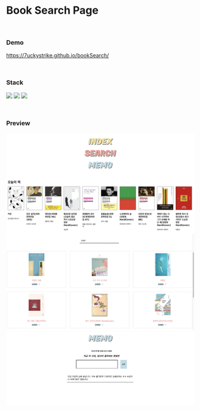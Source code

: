# Book Search Page

<br />

### Demo
https://7uckystrike.github.io/bookSearch/

<br />

### Stack
<img src="https://img.shields.io/badge/html5-E34F26?style=for-the-badge&logo=html5&logoColor=white"> <img src="https://img.shields.io/badge/react-61DAFB?style=for-the-badge&logo=react&logoColor=black"> <img src="https://img.shields.io/badge/StyledComponents/Emotion-DB7093?style=for-the-badge&logo=Styled-components&logoColor=white"/><br/>

<br />

### Preview
<img src="https://github.com/7uckystrike/bookSearch/blob/master/preview/index.png?raw=true">
<img src="https://github.com/7uckystrike/bookSearch/blob/master/preview/search.png?raw=true">
<img src="https://github.com/7uckystrike/bookSearch/blob/master/preview/memo.png?raw=true">
